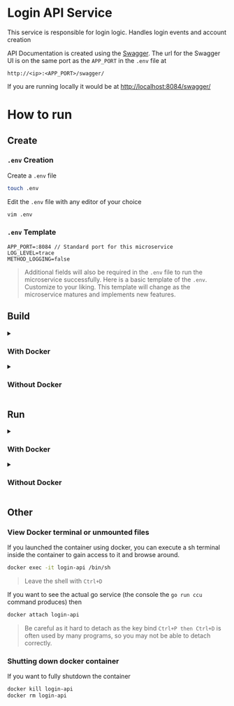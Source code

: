 # Login API Service
This service is responsible for login logic. Handles login events and account creation

API Documentation is created using the [Swagger](https://swagger.io/). The url for the Swagger UI is on the same port as the `APP_PORT` in the `.env` file at 

```
http://<ip>:<APP_PORT>/swagger/
``` 

If you are running locally it would be at [http://localhost:8084/swagger/](http://localhost:8084/swagger/)

# How to run

## Create
### `.env` Creation
Create a `.env` file
```bash
touch .env
```
Edit the `.env` file with any editor of your choice
```bash
vim .env
```

### `.env` Template
```
APP_PORT=:8084 // Standard port for this microservice
LOG_LEVEL=trace
METHOD_LOGGING=false
```
> Additional fields will also be required in the `.env` file to run the microservice successfully. Here is a basic template of the `.env`. Customize to your liking. This template will change as the microservice matures and implements new features.

## Build

<details close>
<summary><h3>With Docker</h3></summary>
<br>

```bash
docker build -t ccu-login-api .
```
</details>

<details close>
<summary><h3>Without Docker</h3></summary>
<br>

```bash
go build
```
</details>

## Run
<details close>
<summary><h3>With Docker</h3></summary>
<br>

Make sure you have a `log.txt` file in the repo directory, otherwise it wont be able to attach the log.txt and will give a warning and sometimes even an error
```bash
touch log.txt
```
Then run the docker image
```bash
docker run -d -p $(cat .env | grep APP_PORT= | cut -d: -f2 | awk '/^/ { print $1":"$1 }') -v $(pwd)/log.txt:/usr/src/app/log.txt --name login-api ccu-login-api
```
</details>

<details close>
<summary><h3>Without Docker</h3></summary>
<br>

```bash
go run ccu
```
or if you dont want to build
```bash
go run main.go
```
## (Optional) Update package checksums and download dependencies
```bash
go mod tidy
``` 
</details>

## Other

### View Docker terminal or unmounted files
If you launched the container using docker, you can execute a sh terminal inside the container to gain access to it and browse around.
```bash
docker exec -it login-api /bin/sh
```
>Leave the shell with `Ctrl+D`

If you want to see the actual go service (the console the `go run ccu` command produces) then
```bash
docker attach login-api
```
> Be careful as it hard to detach as the key bind `Ctrl+P then Ctrl+D` is often used by many programs, so you may not be able to detach correctly.

### Shutting down docker container
If you want to fully shutdown the container
```bash
docker kill login-api
docker rm login-api
```

